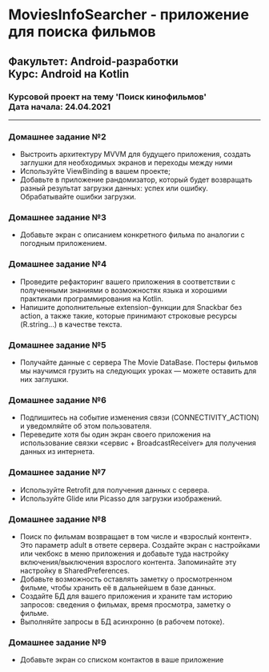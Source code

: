 # MoviesInfoSearcher - приложение для поиска фильмов
## Факультет: Android-разработки<br>Курс: Android на Kotlin   
### Курсовой проект на тему 'Поиск кинофильмов'<br>Дата начала: 24.04.2021
---
### Домашнее задание №2 
- Выстроить архитектуру MVVM для будущего приложения, создать заглушки для необходимых экранов и переходы между ними
- Используйте ViewBinding в вашем проекте;
- Добавьте в приложение рандомизатор, который будет возвращать разный результат загрузки данных: успех или ошибку. Обрабатывайте ошибки загрузки. 

### Домашнее задание №3 
- Добавьте экран с описанием конкретного фильма по аналогии с погодным приложением.

### Домашнее задание №4 
- Проведите рефакторинг вашего приложения в соответствии с полученными знаниями о возможностях языка и хорошими практиками программирования на Kotlin.
- Напишите дополнительные extension-функции для Snackbar без action, а также такие, которые принимают строковые ресурсы (R.string...) в качестве текста.

### Домашнее задание №5 
- Получайте данные с сервера The Movie DataBase. Постеры фильмов мы научимся грузить на следующих уроках — можете оставить для них заглушки.

### Домашнее задание №6 
- Подпишитесь на событие изменения связи (CONNECTIVITY_ACTION) и уведомляйте об этом пользователя.
- Переведите хотя бы один экран своего приложения на использование связки «сервис + BroadcastReceiver» для получения данных из интернета. 

### Домашнее задание №7 
- Используйте Retrofit для получения данных с сервера.
- Используйте Glide или Picasso для загрузки изображений.

### Домашнее задание №8 
- Поиск по фильмам возвращает в том числе и «взрослый контент». Это параметр adult в ответе сервера. Создайте экран с настройками или чекбокс в меню приложения и добавьте туда настройку включения/выключения взрослого контента. Запоминайте эту настройку в SharedPreferences.
- Добавьте возможность оставлять заметку о просмотренном фильме, чтобы хранить её в дальнейшем в базе данных.
- Создайте БД для вашего приложения и храните там историю запросов: сведения о фильмах, время просмотра, заметку о фильме.
- Выполняйте запросы в БД асинхронно (в рабочем потоке).

### Домашнее задание №9 
- Добавьте экран со списком контактов в ваше приложение
